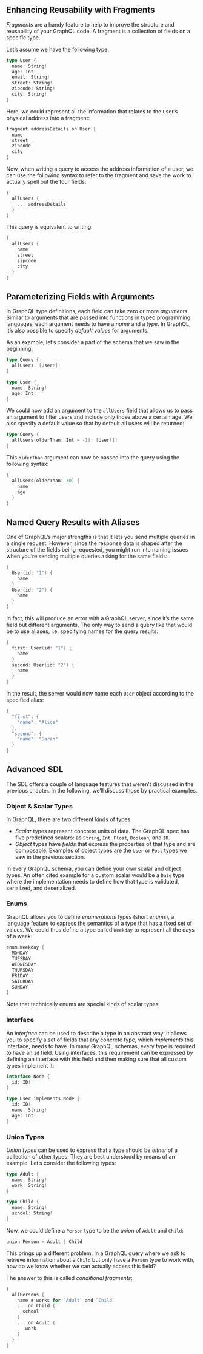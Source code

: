 ## Enhancing Reusability with Fragments

_Fragments_ are a handy feature to help to improve the structure and reusability of your GraphQL code. A fragment is a collection of fields on a specific type.

Let’s assume we have the following type:

```go
type User {
  name: String!
  age: Int!
  email: String!
  street: String!
  zipcode: String!
  city: String!
}
```

Here, we could represent all the information that relates to the user’s physical address into a fragment:

```go
fragment addressDetails on User {
  name
  street
  zipcode
  city
}
```

Now, when writing a query to access the address information of a user, we can use the following syntax to refer to the fragment and save the work to actually spell out the four fields:

```go
{
  allUsers {
    ... addressDetails
  }
}
```

This query is equivalent to writing:

```go
{
  allUsers {
    name
    street
    zipcode
    city
  }
}
```

## Parameterizing Fields with Arguments

In GraphQL type definitions, each field can take zero or more _arguments_. Similar to arguments that are passed into functions in typed programming languages, each argument needs to have a _name_ and a _type_. In GraphQL, it’s also possible to specify _default values_ for arguments.

As an example, let’s consider a part of the schema that we saw in the beginning:

```go
type Query {
  allUsers: [User!]!
}

type User {
  name: String!
  age: Int!
}
```

We could now add an argument to the `allUsers` field that allows us to pass an argument to filter users and include only those above a certain age. We also specify a default value so that by default all users will be returned:

```go
type Query {
  allUsers(olderThan: Int = -1): [User!]!
}
```

This `olderThan` argument can now be passed into the query using the following syntax:

```go
{
  allUsers(olderThan: 30) {
    name
    age
  }
}
```

## Named Query Results with Aliases

One of GraphQL’s major strengths is that it lets you send multiple queries in a single request. However, since the response data is shaped after the structure of the fields being requested, you might run into naming issues when you’re sending multiple queries asking for the same fields:

```go
{
  User(id: "1") {
    name
  }
  User(id: "2") {
    name
  }
}
```

In fact, this will produce an error with a GraphQL server, since it’s the same field but different arguments. The only way to send a query like that would be to use aliases, i.e. specifying names for the query results:

```go
{
  first: User(id: "1") {
    name
  }
  second: User(id: "2") {
    name
  }
}
```

In the result, the server would now name each `User` object according to the specified alias:

```go
{
  "first": {
    "name": "Alice"
  },
  "second": {
    "name": "Sarah"
  }
}
```

## Advanced SDL

The SDL offers a couple of language features that weren’t discussed in the previous chapter. In the following, we’ll discuss those by practical examples.

### Object & Scalar Types

In GraphQL, there are two different kinds of types.

- _Scalar_ types represent concrete units of data. The GraphQL spec has five predefined scalars: as `String`, `Int`, `Float`, `Boolean`, and `ID`.
- _Object_ types have _fields_ that express the properties of that type and are composable. Examples of object types are the `User` or `Post` types we saw in the previous section.

In every GraphQL schema, you can define your own scalar and object types. An often cited example for a custom scalar would be a `Date` type where the implementation needs to define how that type is validated, serialized, and deserialized.

### Enums

GraphQL allows you to define _enumerations_ types (short _enums_), a language feature to express the semantics of a type that has a fixed set of values. We could thus define a type called `Weekday` to represent all the days of a week:

```go
enum Weekday {
  MONDAY
  TUESDAY
  WEDNESDAY
  THURSDAY
  FRIDAY
  SATURDAY
  SUNDAY
}
```

Note that technically enums are special kinds of scalar types.

### Interface

An _interface_ can be used to describe a type in an abstract way. It allows you to specify a set of fields that any concrete type, which _implements_ this interface, needs to have. In many GraphQL schemas, every type is required to have an `id` field. Using interfaces, this requirement can be expressed by defining an interface with this field and then making sure that all custom types implement it:

```go
interface Node {
  id: ID!
}

type User implements Node {
  id: ID!
  name: String!
  age: Int!
}
```

### Union Types

_Union types_ can be used to express that a type should be _either_ of a collection of other types. They are best understood by means of an example. Let’s consider the following types:

```go
type Adult {
  name: String!
  work: String!
}

type Child {
  name: String!
  school: String!
}
```

Now, we could define a `Person` type to be the _union_ of `Adult` and `Child`:

```go
union Person = Adult | Child
```

This brings up a different problem: In a GraphQL query where we ask to retrieve information about a `Child` but only have a `Person` type to work with, how do we know whether we can actually access this field?

The answer to this is called _conditional fragments_:

```go
{
  allPersons {
    name # works for `Adult` and `Child`
    ... on Child {
      school
    }
    ... on Adult {
       work
    }
  }
}
```